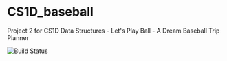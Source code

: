 # CS1D_baseball
Project 2 for CS1D Data Structures - Let's Play Ball - A Dream Baseball Trip Planner

![Build Status](https://github.com/bbisuna0/CS1D_Baseball/actions/workflows/main.yml/badge.svg)
